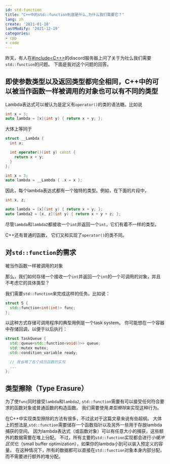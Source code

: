 ```yaml
---
id: std-function
title: "C++中的std::function到底是什么,为什么我们需要它？"
lang: zh
create: '2021-01-18'
lastModify: '2021-12-19'
categories:
- cpp
- code
---
```


昨天，有人在[#include<C++>](https://www.includecpp.org/discord/)的discord服务器上问了关于为社么我们需要`std::function`的问题。
下面是我对这个问题的回答。

## 即使参数类型以及返回类型都完全相同，C++中的可以被当作函数一样被调用的对象也可以有不同的类型

Lambda表达式可以被认为是定义有`operator()`的类的语法糖。比如说

```cpp
int x = 3;
auto lambda = [x](int y) { return x + y; };
```

大体上等同于

```cpp
struct __Lambda {
  int x;

  int operator()(int y) const {
    return x + y;
  }
};

int x = 3;
auto lambda = __Lambda { .x = x };
```

因此，每个lambda表达式都有一个独特的类型。例如，在下面的片段中，

```cpp
int x, z;

auto lambda = [x](int y) { return x + y; };
auto lambda2 = [x, z](int y) { return x + y + z; };
```

尽管`lambda`和`lambda2`都接收一个`int`并返回一个`int`，它们有着不一样的类型。

C++还有普通的函数，
它们又和实现了`operator()`的类不同。

## 对`std::function`的需求

被当作函数一样被调用的对象

那么，我们如何存储一个接收一个`int`并返回一个`int`的一个可调用的对象，并且不考虑它的具体类型？

我们需要`std::function`来完成这样的任务。比如说：

```cpp
struct S {
  std::function<int(int)> func;
};
```

以这种方式存储可调用程序的典型用例是一个task system。
你可能想在一个容器中存储回调，以便于以后执行：

```cpp
struct TaskQueue {
  std::queue<std::function<void()>> queue;
  std::mutex mutex;
  std::condition_variable ready;

  // 我省略了各个成员函数的实现
  ...
};

```

## 类型擦除（Type Erasure）

为了使`func`同时接受`lambda`和`lambda2`,
`std::function`需要有可以接受任何符合要求的函数对象或普通函数的构造函数。
我们需要使用*类型擦除*来实现这种行为。

在C++中实现类型擦除的方法有很多，不过这对于这篇文章来说有些超纲。
大体上的想法是,`std::function`需要储存一个函数指针以及另外一些用于存放lambda捕获的空间。
因为lambda表达式（或函数对象）可以有任意大小的捕获，这些额外的数据需要在堆上分配。
不过，所有主要的`std::function`实现都会进行*小缓冲区优化*（small buffer optimization），如果你的lambda小到可以装入预定义的容量。
在这种情况下，所有的数据都可以直接在`std::function`对象本身内部分配，而不需要进行额外的堆分配。
